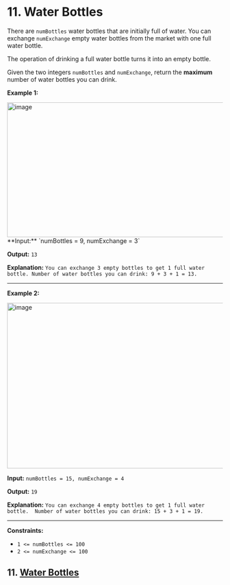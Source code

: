 # 11. Water Bottles

There are `numBottles` water bottles that are initially full of water. You can exchange `numExchange` empty water bottles from the market with one full water bottle.  


The operation of drinking a full water bottle turns it into an empty bottle.  


Given the two integers `numBottles` and `numExchange`, return the **maximum** number of water bottles you can drink.  

**Example 1:**

<img width="640" height="314" alt="image" src="https://github.com/user-attachments/assets/ec905f2c-70a1-482d-b4dc-60aaa46a1093" />  
**Input:** `numBottles = 9, numExchange = 3`  

**Output:** `13`  

**Explanation:** `You can exchange 3 empty bottles to get 1 full water bottle.
Number of water bottles you can drink: 9 + 3 + 1 = 13.`

---
**Example 2:**

<img width="1053" height="386" alt="image" src="https://github.com/user-attachments/assets/e48ddd13-0737-4484-9fba-e3110ccb3da8" />

**Input:** `numBottles = 15, numExchange = 4`  

**Output:** `19`  

**Explanation:** `You can exchange 4 empty bottles to get 1 full water bottle. 
Number of water bottles you can drink: 15 + 3 + 1 = 19.`

 ---

**Constraints:**

- `1 <= numBottles <= 100`
- `2 <= numExchange <= 100`

## 11. [Water Bottles](https://leetcode.com/problems/water-bottles/description/)
  
